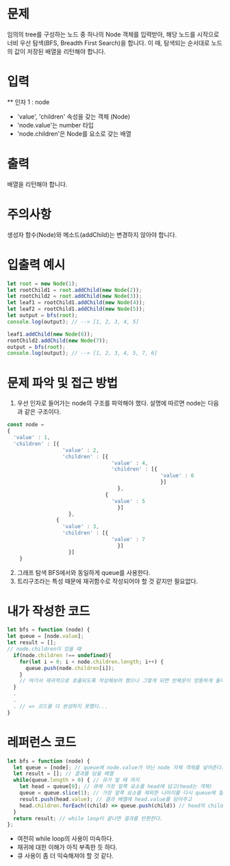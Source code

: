 # 문제
임의의 tree를 구성하는 노드 중 하나의 Node 객체를 입력받아, 해당 노드를 시작으로 너비 우선 탐색(BFS, Breadth First Search)을 합니다. 이 때, 탐색되는 순서대로 노드의 값이 저장된 배열을 리턴해야 합니다.

# 입력
** 인자 1 : node
* 'value', 'children' 속성을 갖는 객체 (Node)
* 'node.value'는 number 타입
* 'node.children'은 Node를 요소로 갖는 배열

# 출력
배열을 리턴해야 합니다.

# 주의사항
생성자 함수(Node)와 메소드(addChild)는 변경하지 않아야 합니다.

# 입출력 예시
```js
let root = new Node(1);
let rootChild1 = root.addChild(new Node(2));
let rootChild2 = root.addChild(new Node(3));
let leaf1 = rootChild1.addChild(new Node(4));
let leaf2 = rootChild1.addChild(new Node(5));
let output = bfs(root);
console.log(output); // --> [1, 2, 3, 4, 5]

leaf1.addChild(new Node(6));
rootChild2.addChild(new Node(7));
output = bfs(root);
console.log(output); // --> [1, 2, 3, 4, 5, 7, 6]
```
# 문제 파악 및 접근 방법
1. 우선 인자로 들어가는 node의 구조를 파악해야 했다.
설명에 따르면 node는 다음과 같은 구조이다.
```js
const node = 
{ 
  'value' : 1,
  'children' : [{
                  'value' : 2,
                  'children' : [{
                                  'value' : 4,
                                  'children' : [{
                                                  'value' : 6
                                                  }]
                                    },
                                {
                                  'value' : 5
                                    }]
                    },
                {
                  'value' : 3,
                  'children' : [{
                                  'value' : 7
                                    }]
                    }]
    }
```
2. 그래프 탐색 BFS에서와 동일하게 queue를 사용한다.
3. 트리구조라는 특성 때문에 재귀함수로 작성되어야 할 것 같지만 필요없다.

# 내가 작성한 코드
```js
let bfs = function (node) {
let queue = [node.value];
let result = [];
// node.children이 있을 때
  if(node.children !== undefined){
    for(let i = 0; i < node.children.length; i++) {
      queue.push(node.children[i]);
    }
    // 여기서 재귀적으로 호출되도록 작성해보려 했으나 그렇게 되면 반복문이 엉뚱하게 돌아가게 된다는 것을 깨달음..
  }
  .
  .
  . // => 코드를 다 완성하지 못했다...
}
```
# 레퍼런스 코드
```js
let bfs = function (node) {
  let queue = [node]; // queue에 node.value가 아닌 node 자체 객체를 넣어준다.
  let result = []; // 결과를 담을 배열
  while(queue.length > 0) { // 큐가 빌 때 까지
    let head = queue[0]; // 큐에 가장 앞쪽 요소를 head에 담고(head는 객체)
    queue = queue.slice(1); // 가장 앞쪽 요소를 제외한 나머지를 다시 queue에 할당
    result.push(head.value); // 결과 배열에 head.value를 담아주고
    head.children.forEach((child) => queue.push(child)) // head의 children(자식 노드들의 배열)을 순회하면서 큐에 하나씩 담아준다.
  }
  return result; // while loop이 끝나면 결과를 반환한다.
};
```
* 여전히 while loop의 사용이 미숙하다.
* 재귀에 대한 이해가 아직 부족한 듯 하다.
* 큐 사용이 좀 더 익숙해져야 할 것 같다.